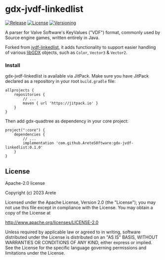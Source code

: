 # gdx-jvdf-linkedlist
[![Release](https://jitpack.io/v/AreteS0ftware/gdx-quadtree.svg)](https://jitpack.io/v/AreteS0ftware/gdx-jvdf-linkedlist)
[![License](https://img.shields.io/badge/License-Apache%202.0-blue.svg)](https://opensource.org/licenses/Apache-2.0)
[![Versioning](https://img.shields.io/badge/semver-2.0.0-blue)](https://semver.org/)

A parser for Valve Software's KeyValues ("VDF") format, commonly used by Source engine games, written entirely in Java. 

Forked from <a href="https://github.com/AreteS0ftware/jvdf-linkedlist">jvdf-linkedlist</a>, it adds functionality to support easier handling of various <a href="https://github.com/libgdx/libgdx">libGDX</a> objects, such as `Color`, `Vector3` & `Vector2`.

### Install
gdx-jvdf-linkedlist is available via JitPack. Make sure you have JitPack declared as a repository in your root <code>build.gradle</code> file:

```
allprojects {
    repositories {
        // ...
        maven { url 'https://jitpack.io' }
    }
}
```
Then add gdx-quadtree as dependency in your core project:
```
project(":core") {
    dependencies {
    	// ...
        implementation 'com.github.AreteS0ftware:gdx-jvdf-linkedlist:0.1.0'
    }
}
```


## License

Apache-2.0 license

Copyright (c) 2023 Arete

Licensed under the Apache License, Version 2.0 (the "License"); you may not use this file except in compliance with the License. You may obtain a copy of the License at

http://www.apache.org/licenses/LICENSE-2.0

Unless required by applicable law or agreed to in writing, software distributed under the License is distributed on an "AS IS" BASIS, WITHOUT WARRANTIES OR CONDITIONS OF ANY KIND, either express or implied. See the License for the specific language governing permissions and limitations under the License.
